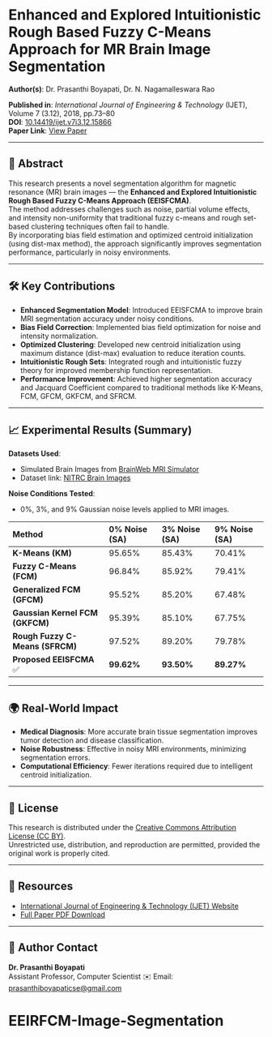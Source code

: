 
# Enhanced and Explored Intuitionistic Rough Based Fuzzy C-Means Approach for MR Brain Image Segmentation

**Author(s)**: Dr. Prasanthi Boyapati, Dr. N. Nagamalleswara Rao

**Published in**: *International Journal of Engineering & Technology* (IJET), Volume 7 (3.12), 2018, pp.73–80  
**DOI**: [10.14419/ijet.v7i3.12.15866](https://doi.org/10.14419/ijet.v7i3.12.15866)  
**Paper Link**: [View Paper](https://www.sciencepubco.com/index.php/ijet/article/view/15866)

---

## 📜 Abstract

This research presents a novel segmentation algorithm for magnetic resonance (MR) brain images — the **Enhanced and Explored Intuitionistic Rough Based Fuzzy C-Means Approach (EEISFCMA)**.  
The method addresses challenges such as noise, partial volume effects, and intensity non-uniformity that traditional fuzzy c-means and rough set-based clustering techniques often fail to handle.  
By incorporating bias field estimation and optimized centroid initialization (using dist-max method), the approach significantly improves segmentation performance, particularly in noisy environments.

---

## 🛠️ Key Contributions

- **Enhanced Segmentation Model**: Introduced EEISFCMA to improve brain MRI segmentation accuracy under noisy conditions.
- **Bias Field Correction**: Implemented bias field optimization for noise and intensity normalization.
- **Optimized Clustering**: Developed new centroid initialization using maximum distance (dist-max) evaluation to reduce iteration counts.
- **Intuitionistic Rough Sets**: Integrated rough and intuitionistic fuzzy theory for improved membership function representation.
- **Performance Improvement**: Achieved higher segmentation accuracy and Jacquard Coefficient compared to traditional methods like K-Means, FCM, GFCM, GKFCM, and SFRCM.

---

## 📈 Experimental Results (Summary)

**Datasets Used**:
- Simulated Brain Images from [BrainWeb MRI Simulator](http://brainweb.bic.mni.mcgill.ca/brainweb/)
- Dataset link: [NITRC Brain Images](https://www.nitrc.org/frs/?group_id=48&release_id=3124)

**Noise Conditions Tested**:  
- 0%, 3%, and 9% Gaussian noise levels applied to MRI images.

| Method | 0% Noise (SA) | 3% Noise (SA) | 9% Noise (SA) |
|:---|:---|:---|:---|
| **K-Means (KM)** | 95.65% | 85.43% | 70.41% |
| **Fuzzy C-Means (FCM)** | 96.84% | 85.92% | 79.41% |
| **Generalized FCM (GFCM)** | 95.52% | 85.20% | 67.48% |
| **Gaussian Kernel FCM (GKFCM)** | 95.39% | 85.10% | 67.75% |
| **Rough Fuzzy C-Means (SFRCM)** | 97.52% | 89.20% | 79.78% |
| **Proposed EEISFCMA** ✅ | **99.62%** | **93.50%** | **89.27%** |

---

## 🌍 Real-World Impact

- **Medical Diagnosis**: More accurate brain tissue segmentation improves tumor detection and disease classification.
- **Noise Robustness**: Effective in noisy MRI environments, minimizing segmentation errors.
- **Computational Efficiency**: Fewer iterations required due to intelligent centroid initialization.

---

## 📜 License

This research is distributed under the [Creative Commons Attribution License (CC BY)](https://creativecommons.org/licenses/by/4.0/).  
Unrestricted use, distribution, and reproduction are permitted, provided the original work is properly cited.

---

## 🔗 Resources

- [International Journal of Engineering & Technology (IJET) Website](https://www.sciencepubco.com/index.php/ijet)
- [Full Paper PDF Download](https://www.sciencepubco.com/index.php/ijet/article/view/15866)

---

## 📧 Author Contact

**Dr. Prasanthi Boyapati**  
Assistant Professor, Computer Scientist 
✉️ Email: prasanthiboyapaticse@gmail.com
# EEIRFCM-Image-Segmentation

